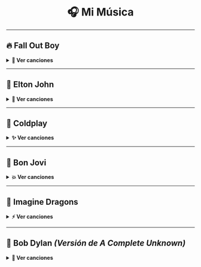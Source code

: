 <div align="center">

# 🎧 **Mi Música**  

</div>

---

## 🔥 Fall Out Boy  
<details>
<summary><b>🎸 Ver canciones</b></summary>

- [Immortals](https://www.youtube.com/watch?v=l9I81gWlAAY)  
- [Bob Dylan](https://www.youtube.com/watch?v=8L50-eRPSdE)  
- [Dance, Dance](https://www.youtube.com/watch?v=C6MOKXm8x50)  
- [So Much (For) Stardust](https://www.youtube.com/watch?v=Y8-T9_c0i-E)  
- [We Didn't Start the Fire](https://www.youtube.com/watch?v=ve_b6ByIlmk)
</details>

---

## 🎹 Elton John  
<details>
<summary><b>🌈 Ver canciones</b></summary>

- [Rocket Man](https://www.youtube.com/watch?v=DtVBCG6gcD4)  
- [I'm Still Standing](https://www.youtube.com/watch?v=ZHwVBirqD2s)  
- [Bennie And The Jets](https://www.youtube.com/watch?v=nN120h-p-1E)  
- [Pinball Wizard](https://www.youtube.com/watch?v=6kQY-w-3-gY)  
- [Goodbye Yellow Brick Road](https://www.youtube.com/watch?v=84-r2A5Nl0I)
</details>

---

## 🌌 Coldplay  
<details>
<summary><b>✨ Ver canciones</b></summary>

- [Coloratura](https://www.youtube.com/watch?v=50-5NfY1f5Y)  
- [Charlie Brown](https://www.youtube.com/watch?v=zTFBJgnNgU4)  
- [The Karate Kid](https://youtu.be/4wwPQFbH_tg?si=GkbnNuF3fpFXGYwj)  
- [ALL MY LOVE](https://youtu.be/4NKhYkFAmUw?si=BRNDnz7XMfhEwiRC)  
- [JUPiTER](https://youtu.be/07Pmjxhuo4k?si=J2uw3i39fDiLSyaK)
</details>

---

## 🎸 Bon Jovi  
<details>
<summary><b>💥 Ver canciones</b></summary>

- [Born To Be My Baby](https://www.youtube.com/watch?v=Ahv-S-1_J5g)  
- [Livin' On A Prayer](https://www.youtube.com/watch?v=lDK9-E-id2M)  
- [You Give Love A Bad Name](https://www.youtube.com/watch?v=KrZHPOeOxTw)  
- [I'll Be There For You](https://www.youtube.com/watch?v=s86K-p08_20)  
- [Always](https://www.youtube.com/watch?v=95VXT91gL-4)
</details>

---

## 🐉 Imagine Dragons  
<details>
<summary><b>⚡ Ver canciones</b></summary>

- [Bones](https://www.youtube.com/watch?v=TO-_3tck2tg)  
- [It's Time](https://www.youtube.com/watch?v=fKopy74j-Yk)  
- [On Top Of The World](https://www.youtube.com/watch?v=w5tWYmIOWGk)  
- [Warriors](https://www.youtube.com/watch?v=fmI_NdrB80k)  
- [Enemy (con JID)](https://www.youtube.com/watch?v=D9G1s_OmS0g)
</details>

---

## 🎩 Bob Dylan *(Versión de A Complete Unknown)*  
<details>
<summary><b>🌿 Ver canciones</b></summary>

- [Blowin' in the Wind](https://youtu.be/s9y0yGmhqAE?si=C4E6fZgQu_mN8O84)  
- [Mr. Tambourine Man](https://youtu.be/7DN46aod66o?si=RHBFAky3EcHFzQVI)  
- [Like a Rolling Stone](https://youtu.be/9-5uQY8GGXI?si=VZ0ZeJqK2NlotFy2)  
- [The Times They Are a-Changin'](https://youtu.be/hfpCrdDSB-M?si=uEy-wTr3r2Q1qjls)  
- [Song to Woody](https://youtu.be/A66W_6gjtcU?si=tnVtdtiJ_XTvyCDW)
</details>